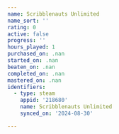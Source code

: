 ```yaml
---
name: Scribblenauts Unlimited
name_sort: ''
rating: 0
active: false
progress: ''
hours_played: 1
purchased_on: .nan
started_on: .nan
beaten_on: .nan
completed_on: .nan
mastered_on: .nan
identifiers:
  - type: steam
    appid: '218680'
    name: Scribblenauts Unlimited
    synced_on: '2024-08-30'

---
```

